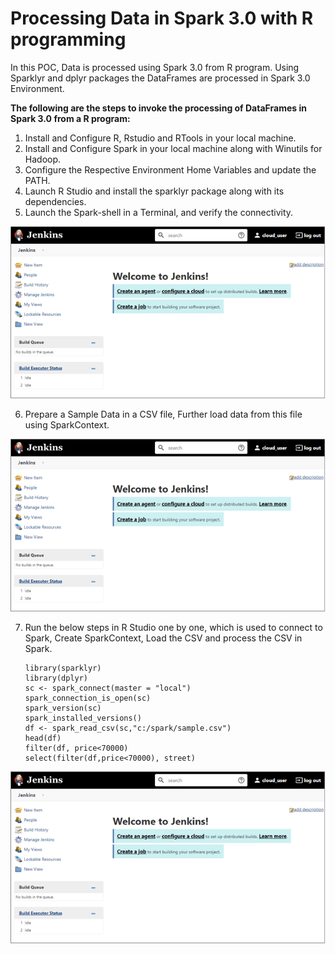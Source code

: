 # Processing Data in Spark 3.0 with R programming
In this POC, Data is processed using Spark 3.0 from R program. Using Sparklyr and dplyr packages the DataFrames are processed in Spark 3.0 Environment. 

**The following are the steps to invoke the processing of DataFrames in Spark 3.0 from a R program:**
1.	Install and Configure R, Rstudio and RTools in your local machine.
2.	Install and Configure Spark in your local machine along with Winutils for Hadoop.
3.	Configure the Respective Environment Home Variables and update the PATH.
4.	Launch R Studio and install the sparklyr package along with its dependencies.
5.	Launch the Spark-shell in a Terminal, and verify the connectivity.

   ![Alt text](https://github.com/Protontech-1803/devops/blob/master/terrasible/output2.png)
 

6.	Prepare a Sample Data in a CSV file, Further load data from this file using SparkContext.

   ![Alt text](https://github.com/Protontech-1803/devops/blob/master/terrasible/output2.png)
 

7.	Run the below steps in R Studio one by one, which is used to connect to Spark, Create SparkContext, Load the CSV and process the CSV in Spark.

        library(sparklyr)
        library(dplyr)
        sc <- spark_connect(master = "local")
        spark_connection_is_open(sc)
        spark_version(sc)
        spark_installed_versions()
        df <- spark_read_csv(sc,"c:/spark/sample.csv")
        head(df)
        filter(df, price<70000)
        select(filter(df,price<70000), street)



   ![Alt text](https://github.com/Protontech-1803/devops/blob/master/terrasible/output2.png)
 


